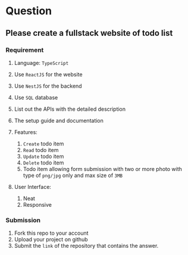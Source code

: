 # Question

## Please create a fullstack website of todo list
### Requirement
1. Language: `TypeScript`
2. Use `ReactJS` for the website
3. Use `NestJS` for the backend
4. Use `SQL` database
5. List out the APIs with the detailed description
6. The setup guide and documentation
7. Features:
    1. `Create` todo item
    2. `Read` todo item
    3. `Update` todo item
    4. `Delete` todo item
    5. Todo item allowing form submission with two or more photo with type of `png/jpg` only and max size of `3MB`
  
8. User Interface:
    1. Neat
    2. Responsive

### Submission
1. Fork this repo to your account
2. Upload your project on github
3. Submit the `link` of the repository that contains the answer.
